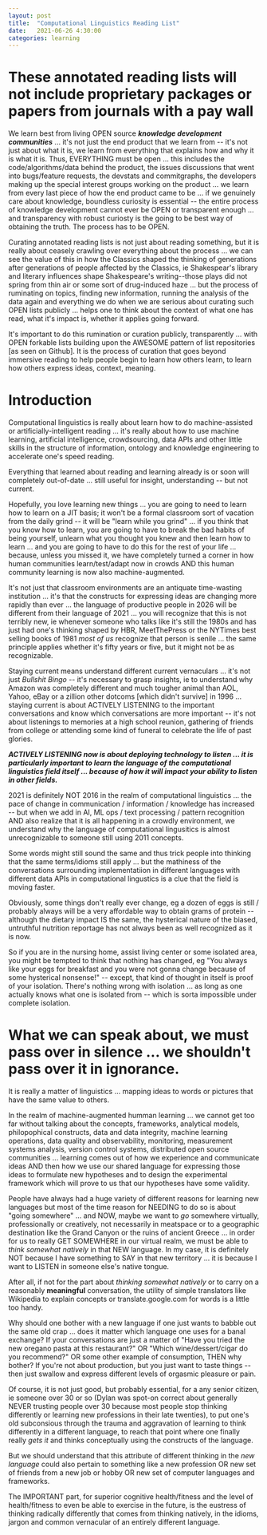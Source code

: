 ```yaml
---
layout: post
title:  "Computational Linguistics Reading List"
date:   2021-06-26 4:30:00
categories: learning
---
```



# These annotated reading lists will not include proprietary packages or papers from journals with a pay wall 

We learn best from living OPEN source ***knowledge development communities*** ... it's not just the end product that we learn from -- it's not just about what it is, we learn from everything that explains how and why it is what it is. Thus, EVERYTHING must be open ... this includes the code/algorithms/data behind the product, the issues discussions that went into bugs/feature requests, the devstats and commitgraphs, the developers making up the special interest groups working on the product ... we learn from every last piece of how the end product came to be ... if we genuinely care about knowledge, boundless curiosity is essential -- the entire process of knowledge development cannot ever be OPEN or transparent enough ... and transparency with robust curiosty is the going to be best way of obtaining the truth. The process has to be OPEN.

Curating annotated reading lists is not just about reading something, but it is really about ceasely crawling over everything about the process ... we can see the value of this in how the Classics shaped the thinking of generations after generations of people affected by the Classics, ie Shakespear's library and literary influences shape Shakespeare's writing--those plays did not spring from thin air or some sort of drug-induced haze ... but the process of ruminating on topics, finding new information, running the analysis of the data again and everything we do when we are serious about curating such OPEN lists publicly ... helps one to think about the context of what one has read, what it's impact is, whether it applies going forward. 

It's important to do this rumination or curation publicly, transparently ... with OPEN forkable lists building upon the AWESOME pattern of list repositories [as seen on Github]. It is the process of curation that goes beyond immersive reading to help people begin to learn how others learn, to learn how others express ideas, context, meaning.

# Introduction

Computational linguistics is really about learn how to do machine-assisted or artificially-intelligent reading ... it's really about how to use machine learning, artificial intelligence, crowdsourcing, data APIs and other little skills in the structure of information, ontology and knowledge engineering to accelerate one's speed reading.

Everything that learned about reading and learning already is or soon will completely out-of-date ... still useful for insight, understanding -- but not current. 

Hopefully, you love learning new things ... you are going to need to learn how to learn on a JIT basis; it won't be a formal classroom sort of vacation from the daily grind -- it will be "learn while you grind" ... if you think that you know how to learn, you are going to have to break the bad habits of being yourself, unlearn what you thought you knew and then learn how to learn ... and you are going to have to do this for the rest of your life ... because, unless you missed it, we have completely turned a corner in how human communities learn/test/adapt now in crowds AND this human community learning is now also machine-augmented.  

It's not just that classroom environments are an antiquate time-wasting institution ... it's that the constructs for expressing ideas are changing more rapidly than ever ... the language of productive people in 2026 will be different from their language of 2021 ... you will recognize that this is not terribly new, ie whenever someone who talks like it's still the 1980s and has just had one's thinking shaped by HBR, MeetThePress or the NYTimes best selling books of 1981 *most of us* recognize that person is senile ... the same principle applies whether it's fifty years or five, but it might not be as recognizable.  

Staying current means understand different current vernaculars ... it's not just *Bullshit Bingo* -- it's necessary to grasp insights, ie to understand why Amazon was completely different and much tougher animal than AOL, Yahoo, eBay or a zillion other dotcoms [which didn't survive] in 1996 ... staying current is about ACTIVELY LISTENING to the important conversations and know which conversations are more important -- it's not about listenings to memories at a high school reunion, gathering of friends from college or attending some kind of funeral to celebrate the life of past glories. 

***ACTIVELY LISTENING now is about deploying technology to listen ... it is particularly important to learn the language of the computational linguistics field itself ... because of how it will impact your ability to listen in other fields.***  

2021 is definitely NOT 2016 in the realm of computational linguistics ... the pace of change in communication / information / knowledge has increased -- but when we add in AI, ML ops / text processing / pattern recognition AND also realize that it is all happening in a crowdly environment, we understand why the language of computational lingusitics is almost unrecognizable to someone still using 2011 concepts.  

Some words might still sound the same and thus trick people into thinking that the same terms/idioms still apply ... but the mathiness of the conversations surrounding implementatiion in different languages with different data APIs in computational lingustics is a clue that the field is moving faster. 

Obviously, some things don't really ever change, eg a dozen of eggs is still / probably always will be a very affordable way to obtain grams of protein -- although the dietary impact IS the same, the hysterical nature of the biased, untruthful nutrition reportage has not always been as well recognized  as it is now. 

So if you are in the nursing home, assist living center or some isolated area, you might be tempted to think that nothing has changed, eg "You always like your eggs for breakfast and you were not gonna change because of some hysterical nonsense!" -- except, that kind of thought in itself is proof of your isolation. There's nothing wrong with isolation ... as long as one actually knows what one is isolated from -- which is sorta impossible under complete isolation.

# What we can speak about, we must pass over in silence ... we shouldn't pass over it in ignorance.

It is really a matter of linguistics ... mapping ideas to words or pictures that have the same value to others.  

In the realm of machine-augmented humman learning ... we cannot get too far without talking about the concepts, frameworks, analytical models, philopophical constructs, data and data integrity, machine learning operations, data quality and observability, monitoring, measurement systems analysis, version control systems, distributed open source communities ... learning comes out of how we experience and communicate ideas AND then how we use our shared language for expressing those ideas to formulate new hypotheses and to design the experimental framework which will prove to us that our hypotheses have some validity.

People have always had a huge variety of different reasons for learning new languages but most of the time reason for NEEDING to do so is about "going somewhere" ... and NOW, maybe we want to *go* somewhere virtually, professionally or creatively, not necessarily in meatspace or to a geographic destination like the Grand Canyon or the ruins of ancient Greece ... in order for us to really GET SOMEWHERE in our virtual realm, we must be able to *think somewhat natively* in that NEW language. In my case, it is definitely NOT because I have something to SAY in that new territory ... it is because I want to LISTEN in someone else's native tongue.  

After all, if not for the part about *thinking somewhat natively* or to carry on a reasonably **meaningful** conversation, the utility of simple translators like Wikipedia to explain concepts or translate.google.com for words is a little too handy.  

Why should one bother with a new language if one just wants to babble out the same old crap ... does it matter which language one uses for a banal exchange? If your conversations are just a matter of "Have you tried the new oregano pasta at this restaurant?" OR "Which wine/dessert/cigar do you recommend?" OR some other example of consumption, THEN why bother? If you're not about production, but you just want to taste things -- then just swallow and express different levels of orgasmic pleasure or pain.

Of course, it is not just good, but probably essential, for a any senior citizen, ie someone over 30 or so (Dylan was spot-on correct about generally NEVER trusting people over 30 because most people stop thinking differently or learning new professions in their late twenties), to put one's old subconsious through the trauma and aggravation of learning to think differently in a different language, to reach that point where one finally really *gets it* and thinks conceptually using the constructs of the language. 

But we should understand that this attribute of different thinking in the *new language* could also pertain to something like a new profession OR new set of friends from a new job or hobby OR new set of computer languages and frameworks. 

The IMPORTANT part, for superior cognitive health/fitness and the level of health/fitness to even be able to exercise in the future, is the eustress of thinking radically differently that comes from thinking natively, in the idioms, jargon and common vernacular of an entirely different language.